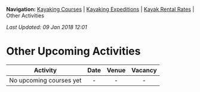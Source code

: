 **Navigation:** [Kayaking Courses](index) &#124; [Kayaking Expeditions](expedition) &#124; [Kayak Rental Rates](rental) &#124; Other Activities

_Last Updated: 09 Jan 2018 12:01_
# Other Upcoming Activities

Activity | Date | Venue | Vacancy
:---:|:---:|:---:|:---:
No upcoming courses yet|-|-|-

